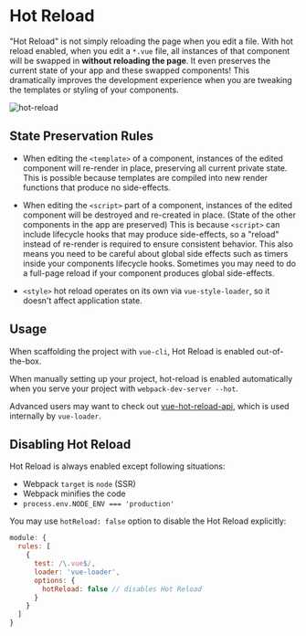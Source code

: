 # Hot Reload

"Hot Reload" is not simply reloading the page when you edit a file. With hot reload enabled, when you edit a `*.vue` file, all instances of that component will be swapped in **without reloading the page**. It even preserves the current state of your app and these swapped components! This dramatically improves the development experience when you are tweaking the templates or styling of your components.

![hot-reload](http://blog.evanyou.me/images/vue-hot.gif)

## State Preservation Rules

- When editing the `<template>` of a component, instances of the edited component will re-render in place, preserving all current private state. This is possible because templates are compiled into new render functions that produce no side-effects.

- When editing the `<script>` part of a component, instances of the edited component will be destroyed and re-created in place. (State of the other components in the app are preserved) This is because `<script>` can include lifecycle hooks that may produce side-effects, so a "reload" instead of re-render is required to ensure consistent behavior. This also means you need to be careful about global side effects such as timers inside your components lifecycle hooks. Sometimes you may need to do a full-page reload if your component produces global side-effects.

- `<style>` hot reload operates on its own via `vue-style-loader`, so it doesn't affect application state.

## Usage

When scaffolding the project with `vue-cli`, Hot Reload is enabled out-of-the-box.

When manually setting up your project, hot-reload is enabled automatically when you serve your project with `webpack-dev-server --hot`.

Advanced users may want to check out [vue-hot-reload-api](https://github.com/vuejs/vue-hot-reload-api), which is used internally by `vue-loader`.

## Disabling Hot Reload

Hot Reload is always enabled except following situations:

 * Webpack `target` is `node` (SSR)
 * Webpack minifies the code
 * `process.env.NODE_ENV === 'production'`
  
You may use `hotReload: false` option to disable the Hot Reload explicitly:

``` js
module: {
  rules: [
    {
      test: /\.vue$/,
      loader: 'vue-loader',
      options: {
        hotReload: false // disables Hot Reload
      }
    }
  ]
}
```